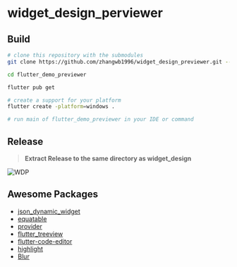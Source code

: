 # widget_design_perviewer

## Build

```bash
# clone this repository with the submodules
git clone https://github.com/zhangwb1996/widget_design_previewer.git --recursive

cd flutter_demo_previewer

flutter pub get

# create a support for your platform
flutter create -platform=windows .

# run main of flutter_demo_previewer in your IDE or command

```

## Release

> **Extract Release to the same directory as widget_design**

![WDP](https://github.com/zhangwb1996/screenshot/blob/main/WDP/WDP.v0.0.3.1.gif)

## Awesome Packages

* [json_dynamic_widget](https://pub.dev/packages/json_dynamic_widget)
* [equatable](https://pub.dev/packages/equatable)
* [provider](https://pub.dev/packages/provider)
* [flutter_treeview](https://pub.dev/packages/flutter_treeview)
* [flutter-code-editor](https://pub.dev/packages/flutter_code_editor/install)
* [highlight](https://pub.dev/packages/highlight)
* [Blur](https://pub.dev/packages/blur)
